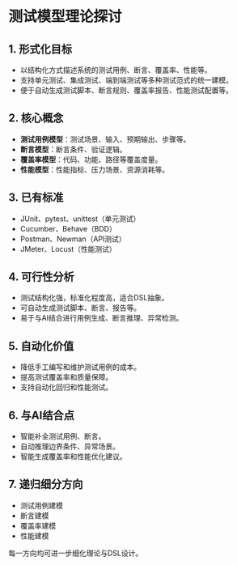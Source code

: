 # 测试模型理论探讨

## 1. 形式化目标

- 以结构化方式描述系统的测试用例、断言、覆盖率、性能等。
- 支持单元测试、集成测试、端到端测试等多种测试范式的统一建模。
- 便于自动生成测试脚本、断言规则、覆盖率报告、性能测试配置等。

## 2. 核心概念

- **测试用例模型**：测试场景、输入、预期输出、步骤等。
- **断言模型**：断言条件、验证逻辑。
- **覆盖率模型**：代码、功能、路径等覆盖度量。
- **性能模型**：性能指标、压力场景、资源消耗等。

## 3. 已有标准

- JUnit、pytest、unittest（单元测试）
- Cucumber、Behave（BDD）
- Postman、Newman（API测试）
- JMeter、Locust（性能测试）

## 4. 可行性分析

- 测试结构化强，标准化程度高，适合DSL抽象。
- 可自动生成测试脚本、断言、报告等。
- 易于与AI结合进行用例生成、断言推理、异常检测。

## 5. 自动化价值

- 降低手工编写和维护测试用例的成本。
- 提高测试覆盖率和质量保障。
- 支持自动化回归和性能测试。

## 6. 与AI结合点

- 智能补全测试用例、断言。
- 自动推理边界条件、异常场景。
- 智能生成覆盖率和性能优化建议。

## 7. 递归细分方向

- 测试用例建模
- 断言建模
- 覆盖率建模
- 性能建模

每一方向均可进一步细化理论与DSL设计。
